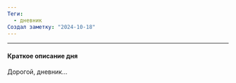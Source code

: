```yaml
---
Теги:
  - дневник
Создал заметку: "2024-10-18"
---
```

---
#### Краткое описание дня

Дорогой, дневник...


